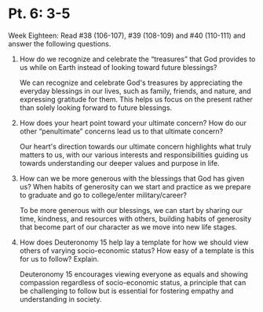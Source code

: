 # Pt. 6: 3-5

Week Eighteen: Read #38 (106-107), #39 (108-109) and #40 (110-111) and answer the following questions. 

1. How do we recognize and celebrate the “treasures” that God provides to us while on Earth instead of looking toward future blessings?

   We can recognize and celebrate God's treasures by appreciating the everyday blessings in our lives, such as family, friends, and nature, and expressing gratitude for them. This helps us focus on the present rather than solely looking forward to future blessings.

2. How does your heart point toward your ultimate concern? How do our other “penultimate” concerns lead us to that ultimate concern?

    Our heart's direction towards our ultimate concern highlights what truly matters to us, with our various interests and responsibilities guiding us towards understanding our deeper values and purpose in life.

3. How can we be more generous with the blessings that God has given us? When habits of generosity can we start and practice as we prepare to graduate and go to college/enter military/career?

    To be more generous with our blessings, we can start by sharing our time, kindness, and resources with others, building habits of generosity that become part of our character as we move into new life stages.

4. How does Deuteronomy 15 help lay a template for how we should view others of varying socio-economic status? How easy of a template is this for us to follow? Explain.

    Deuteronomy 15 encourages viewing everyone as equals and showing compassion regardless of socio-economic status, a principle that can be challenging to follow but is essential for fostering empathy and understanding in society.

